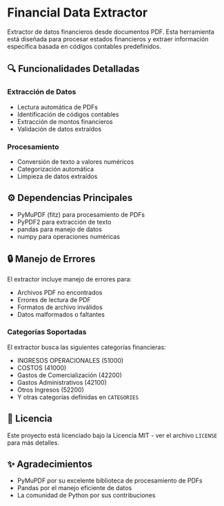 # Financial Data Extractor

Extractor de datos financieros desde documentos PDF. Esta herramienta está diseñada para procesar estados financieros y extraer información específica basada en códigos contables predefinidos.

## 🔍 Funcionalidades Detalladas

### Extracción de Datos
- Lectura automática de PDFs
- Identificación de códigos contables
- Extracción de montos financieros
- Validación de datos extraídos

### Procesamiento
- Conversión de texto a valores numéricos
- Categorización automática
- Limpieza de datos extraídos

## ⚙️ Dependencias Principales

- PyMuPDF (fitz) para procesamiento de PDFs
- PyPDF2 para extracción de texto
- pandas para manejo de datos
- numpy para operaciones numéricas

## 🔒 Manejo de Errores

El extractor incluye manejo de errores para:
- Archivos PDF no encontrados
- Errores de lectura de PDF
- Formatos de archivo inválidos
- Datos malformados o faltantes

### Categorías Soportadas

El extractor busca las siguientes categorías financieras:
- INGRESOS OPERACIONALES (51000)
- COSTOS (41000)
- Gastos de Comercialización (42200)
- Gastos Administrativos (42100)
- Otros Ingresos (52200)
- Y otras categorías definidas en `CATEGORIES`

## 📄 Licencia

Este proyecto está licenciado bajo la Licencia MIT - ver el archivo `LICENSE` para más detalles.

## ✨ Agradecimientos

- PyMuPDF por su excelente biblioteca de procesamiento de PDFs
- Pandas por el manejo eficiente de datos
- La comunidad de Python por sus contribuciones


